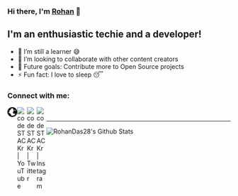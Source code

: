 ### Hi there, I'm [Rohan][website] 👋

## I'm an enthusiastic techie and a developer!
- 🌱 I’m still a learner 😅
- 👯 I’m looking to collaborate with other content creators
- 🥅 Future goals: Contribute more to Open Source projects 
- ⚡ Fun fact: I love to sleep 😴

### Connect with me:

[<img align="left" alt="codeSTACKr.com" width="22px" src="https://raw.githubusercontent.com/iconic/open-iconic/master/svg/globe.svg" />][website]
[<img align="left" alt="codeSTACKr | YouTube" width="22px" src="https://cdn.jsdelivr.net/npm/simple-icons@v3/icons/youtube.svg" />][youtube]
[<img align="left" alt="codeSTACKr | Twitter" width="22px" src="https://cdn.jsdelivr.net/npm/simple-icons@v3/icons/twitter.svg" />][twitter]
[<img align="left" alt="codeSTACKr | Instagram" width="22px" src="https://cdn.jsdelivr.net/npm/simple-icons@v3/icons/instagram.svg" />][instagram]

<br />

---
<img align="left" alt="RohanDas28's Github Stats" src="https://github-readme-stats.vercel.app/api?username=RohanDas28&show_icons=true&hide_border=true" />




[website]: https://rohandas28.github.io/
[twitter]: https://twitter.com/RohanDas28
[youtube]: https://youtube.com/RohanDasTech
[instagram]: https://instagram.com/RohanDasRD
